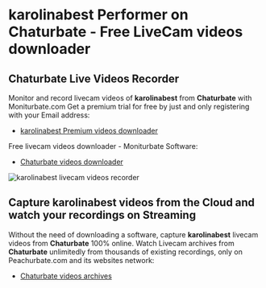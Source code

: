 # karolinabest Performer on Chaturbate - Free LiveCam videos downloader

## Chaturbate Live Videos Recorder

Monitor and record livecam videos of **karolinabest** from **Chaturbate** with Moniturbate.com
Get a premium trial for free by just and only registering with your Email address:
* [karolinabest Premium videos downloader](https://moniturbate.com/request-demo-licence-key.html)

Free livecam videos downloader - Moniturbate Software:
* [Chaturbate videos downloader](https://moniturbate.com/moniturbate-download-software.html)

![karolinabest livecam videos recorder](https://peachurnet.com/templates/moniturbate-software.png)


## Capture karolinabest videos from the Cloud and watch your recordings on Streaming

Without the need of downloading a software, capture **karolinabest** livecam videos from **Chaturbate** 100% online.
Watch Livecam archives from **Chaturbate** unlimitedly from thousands of existing recordings, only on Peachurbate.com and its websites network:
* [Chaturbate videos archives](https://peachurnet.com/)